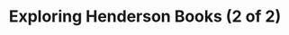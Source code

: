 ---
title: "Exploring Henderson Books (2 of 2)"
picture: "/assets/camera-roll/2018/2018-02-01-exploring-henderson-books-2/20180201_214507838_iOS.jpg"
related:
  - "A good bookshop is just a genteel Black Hole that knows how to read."
  - Exploring Henderson Books (1 of 2)
thumbnail: "/assets/camera-roll/2018/2018-02-01-exploring-henderson-books-2/20180201_214507838_iOS-thumbnail.jpg"
tags:
  - photograph
  - bookshop
  - Henderson Books
  - Bellingham
---